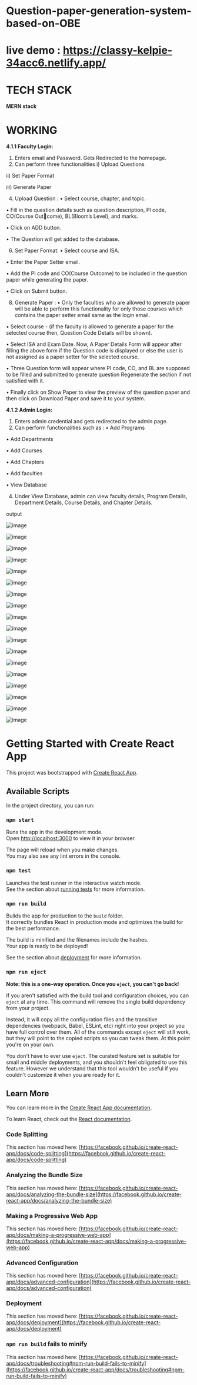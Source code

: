 # Question-paper-generation-system-based-on-OBE
# live demo : https://classy-kelpie-34acc6.netlify.app/
# TECH STACK 
**MERN stack**

# WORKING

**4.1.1 Faculty Login:**

1. Enters email and Password. Gets Redirected to the homepage.
2. Can perform three functionalities
i) Upload Questions

ii) Set Paper Format

iii) Generate Paper

4. Upload Question :
• Select course, chapter, and topic.

• Fill in the question details such as question description, PI code, CO(Course Outcome), BL(Bloom’s Level), and marks.

• Click on ADD button.

• The Question will get added to the database.

6. Set Paper Format:
• Select course and ISA.

• Enter the Paper Setter email.

• Add the PI code and CO(Course Outcome) to be included in the question paper while generating the paper.

• Click on Submit button.

8. Generate Paper :
• Only the faculties who are allowed to generate paper will be able to perform this functionality for only those courses which contains the paper setter email same as the login email.

• Select course - (if the faculty is allowed to generate a paper for the selected course then, Question Code Details will be shown).

• Select ISA and Exam Date. Now, A Paper Details Form will appear after filling the above form if the Question code is displayed or else the user is not assigned as a paper setter for the selected course.

• Three Question form will appear where PI code, CO, and BL are supposed to be filled and submitted to generate question Regenerate the section if not satisfied with it.

• Finally click on Show Paper to view the preview of the question paper and then click on Download Paper and save it to your system.

**4.1.2 Admin Login:**

1. Enters admin credential and gets redirected to the admin page.
2. Can perform functionalities such as :
• Add Programs

• Add Departments

• Add Courses

• Add Chapters

• Add faculties

• View Database

4. Under View Database, admin can view faculty details, Program Details, Department Details, Course Details, and Chapter Details.


output

![image](https://github.com/virupaksha-b-m/Question-paper-generation-system-based-on-OBE/assets/91652877/9c19d2ae-a757-4109-8db4-ad19cf0d9119)

![image](https://github.com/virupaksha-b-m/Question-paper-generation-system-based-on-OBE/assets/91652877/9ba84c97-1dca-42f7-94fe-905c325632d2)

![image](https://github.com/virupaksha-b-m/Question-paper-generation-system-based-on-OBE/assets/91652877/5b94f75b-1714-49af-ad2a-952b6a65ae9c)

![image](https://github.com/virupaksha-b-m/Question-paper-generation-system-based-on-OBE/assets/91652877/1e8411f6-3593-4617-8a57-7ee9b2adabbc)

![image](https://github.com/virupaksha-b-m/Question-paper-generation-system-based-on-OBE/assets/91652877/ac733f1c-0263-434c-a5e0-97e68b56ed1d)

![image](https://github.com/virupaksha-b-m/Question-paper-generation-system-based-on-OBE/assets/91652877/5ed37e3d-b03b-45c7-9cc7-48bc69d84cba)

![image](https://github.com/virupaksha-b-m/Question-paper-generation-system-based-on-OBE/assets/91652877/bec4a173-3706-4edc-90b8-83b5a8eb2236)

![image](https://github.com/virupaksha-b-m/Question-paper-generation-system-based-on-OBE/assets/91652877/a95e262e-a912-4939-86e8-47d8eb121b02)

![image](https://github.com/virupaksha-b-m/Question-paper-generation-system-based-on-OBE/assets/91652877/4ba815c5-958d-460a-8220-6ed45d87f540)

![image](https://github.com/virupaksha-b-m/Question-paper-generation-system-based-on-OBE/assets/91652877/1ef61900-bceb-4343-9d30-4204d9a5f559)

![image](https://github.com/virupaksha-b-m/Question-paper-generation-system-based-on-OBE/assets/91652877/1c500470-2693-4045-adef-d52ad8083469)

![image](https://github.com/virupaksha-b-m/Question-paper-generation-system-based-on-OBE/assets/91652877/30903e5d-ac13-4169-bcf9-f2808cc50199)

![image](https://github.com/virupaksha-b-m/Question-paper-generation-system-based-on-OBE/assets/91652877/f46b2f40-8010-492c-98c8-8e8d66802ef0)

![image](https://github.com/virupaksha-b-m/Question-paper-generation-system-based-on-OBE/assets/91652877/b02e1e44-f98e-49f7-805c-fa28d37d9ef1)

![image](https://github.com/virupaksha-b-m/Question-paper-generation-system-based-on-OBE/assets/91652877/d9524fed-eb21-40d4-9575-ecc6babf421c)

![image](https://github.com/virupaksha-b-m/Question-paper-generation-system-based-on-OBE/assets/91652877/8b129864-e2b5-4d5b-b2e6-787d9df6e774)

![image](https://github.com/virupaksha-b-m/Question-paper-generation-system-based-on-OBE/assets/91652877/c0fe3013-8985-488a-a6ff-f33fa71c4a5b)

![image](https://github.com/virupaksha-b-m/Question-paper-generation-system-based-on-OBE/assets/91652877/35e5fd9a-b1e6-4ecd-86f8-01a54c9d975e)




# Getting Started with Create React App

This project was bootstrapped with [Create React App](https://github.com/facebook/create-react-app).

## Available Scripts

In the project directory, you can run:

### `npm start`

Runs the app in the development mode.\
Open [http://localhost:3000](http://localhost:3000) to view it in your browser.

The page will reload when you make changes.\
You may also see any lint errors in the console.

### `npm test`

Launches the test runner in the interactive watch mode.\
See the section about [running tests](https://facebook.github.io/create-react-app/docs/running-tests) for more information.

### `npm run build`

Builds the app for production to the `build` folder.\
It correctly bundles React in production mode and optimizes the build for the best performance.

The build is minified and the filenames include the hashes.\
Your app is ready to be deployed!

See the section about [deployment](https://facebook.github.io/create-react-app/docs/deployment) for more information.

### `npm run eject`

**Note: this is a one-way operation. Once you `eject`, you can't go back!**

If you aren't satisfied with the build tool and configuration choices, you can `eject` at any time. This command will remove the single build dependency from your project.

Instead, it will copy all the configuration files and the transitive dependencies (webpack, Babel, ESLint, etc) right into your project so you have full control over them. All of the commands except `eject` will still work, but they will point to the copied scripts so you can tweak them. At this point you're on your own.

You don't have to ever use `eject`. The curated feature set is suitable for small and middle deployments, and you shouldn't feel obligated to use this feature. However we understand that this tool wouldn't be useful if you couldn't customize it when you are ready for it.

## Learn More

You can learn more in the [Create React App documentation](https://facebook.github.io/create-react-app/docs/getting-started).

To learn React, check out the [React documentation](https://reactjs.org/).

### Code Splitting

This section has moved here: [https://facebook.github.io/create-react-app/docs/code-splitting](https://facebook.github.io/create-react-app/docs/code-splitting)

### Analyzing the Bundle Size

This section has moved here: [https://facebook.github.io/create-react-app/docs/analyzing-the-bundle-size](https://facebook.github.io/create-react-app/docs/analyzing-the-bundle-size)

### Making a Progressive Web App

This section has moved here: [https://facebook.github.io/create-react-app/docs/making-a-progressive-web-app](https://facebook.github.io/create-react-app/docs/making-a-progressive-web-app)

### Advanced Configuration

This section has moved here: [https://facebook.github.io/create-react-app/docs/advanced-configuration](https://facebook.github.io/create-react-app/docs/advanced-configuration)

### Deployment

This section has moved here: [https://facebook.github.io/create-react-app/docs/deployment](https://facebook.github.io/create-react-app/docs/deployment)

### `npm run build` fails to minify

This section has moved here: [https://facebook.github.io/create-react-app/docs/troubleshooting#npm-run-build-fails-to-minify](https://facebook.github.io/create-react-app/docs/troubleshooting#npm-run-build-fails-to-minify)



